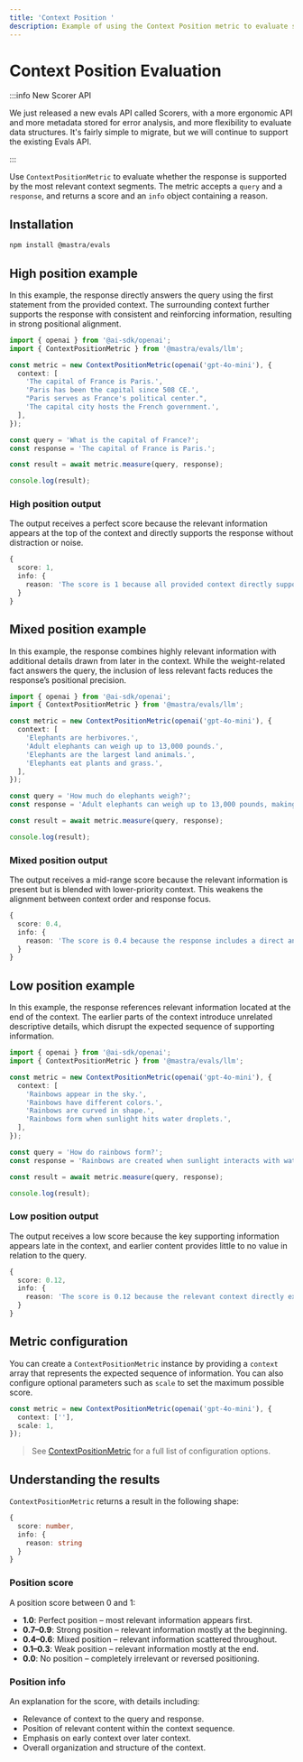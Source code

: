 ```yaml
---
title: 'Context Position '
description: Example of using the Context Position metric to evaluate sequential ordering in responses.
---
```


# Context Position Evaluation

:::info New Scorer API

We just released a new evals API called Scorers, with a more ergonomic API and more metadata stored for error analysis, and more flexibility to evaluate data structures. It's fairly simple to migrate, but we will continue to support the existing Evals API.

:::

Use `ContextPositionMetric` to evaluate whether the response is supported by the most relevant context segments. The metric accepts a `query` and a `response`, and returns a score and an `info` object containing a reason.

## Installation

```bash copy
npm install @mastra/evals
```

## High position example

In this example, the response directly answers the query using the first statement from the provided context. The surrounding context further supports the response with consistent and reinforcing information, resulting in strong positional alignment.

```typescript filename="src/example-high-position.ts" showLineNumbers copy
import { openai } from '@ai-sdk/openai';
import { ContextPositionMetric } from '@mastra/evals/llm';

const metric = new ContextPositionMetric(openai('gpt-4o-mini'), {
  context: [
    'The capital of France is Paris.',
    'Paris has been the capital since 508 CE.',
    "Paris serves as France's political center.",
    'The capital city hosts the French government.',
  ],
});

const query = 'What is the capital of France?';
const response = 'The capital of France is Paris.';

const result = await metric.measure(query, response);

console.log(result);
```

### High position output

The output receives a perfect score because the relevant information appears at the top of the context and directly supports the response without distraction or noise.

```typescript
{
  score: 1,
  info: {
    reason: 'The score is 1 because all provided context directly supports the output by confirming that Paris is the capital of France, with each statement reinforcing the answer through historical, political, and functional relevance.'
  }
}
```

## Mixed position example

In this example, the response combines highly relevant information with additional details drawn from later in the context. While the weight-related fact answers the query, the inclusion of less relevant facts reduces the response’s positional precision.

```typescript filename="src/example-mixed-position.ts" showLineNumbers copy
import { openai } from '@ai-sdk/openai';
import { ContextPositionMetric } from '@mastra/evals/llm';

const metric = new ContextPositionMetric(openai('gpt-4o-mini'), {
  context: [
    'Elephants are herbivores.',
    'Adult elephants can weigh up to 13,000 pounds.',
    'Elephants are the largest land animals.',
    'Elephants eat plants and grass.',
  ],
});

const query = 'How much do elephants weigh?';
const response = 'Adult elephants can weigh up to 13,000 pounds, making them the largest land animals.';

const result = await metric.measure(query, response);

console.log(result);
```

### Mixed position output

The output receives a mid-range score because the relevant information is present but is blended with lower-priority context. This weakens the alignment between context order and response focus.

```typescript
{
  score: 0.4,
  info: {
    reason: 'The score is 0.4 because the response includes a direct answer regarding the weight of adult elephants, which is highly relevant. However, it also contains irrelevant information about elephants being herbivores and their eating habits, which do not contribute to understanding their weight. The presence of both relevant and irrelevant context leads to a lower overall score.'
  }
}
```

## Low position example

In this example, the response references relevant information located at the end of the context. The earlier parts of the context introduce unrelated descriptive details, which disrupt the expected sequence of supporting information.

```typescript filename="src/example-low-position.ts" showLineNumbers copy
import { openai } from '@ai-sdk/openai';
import { ContextPositionMetric } from '@mastra/evals/llm';

const metric = new ContextPositionMetric(openai('gpt-4o-mini'), {
  context: [
    'Rainbows appear in the sky.',
    'Rainbows have different colors.',
    'Rainbows are curved in shape.',
    'Rainbows form when sunlight hits water droplets.',
  ],
});

const query = 'How do rainbows form?';
const response = 'Rainbows are created when sunlight interacts with water droplets in the air.';

const result = await metric.measure(query, response);

console.log(result);
```

### Low position output

The output receives a low score because the key supporting information appears late in the context, and earlier content provides little to no value in relation to the query.

```typescript
{
  score: 0.12,
  info: {
    reason: 'The score is 0.12 because the relevant context directly explains how rainbows form, while the other statements provide information that is either unrelated or only tangentially related to the formation process.'
  }
}
```

## Metric configuration

You can create a `ContextPositionMetric` instance by providing a `context` array that represents the expected sequence of information. You can also configure optional parameters such as `scale` to set the maximum possible score.

```typescript showLineNumbers copy
const metric = new ContextPositionMetric(openai('gpt-4o-mini'), {
  context: [''],
  scale: 1,
});
```

> See [ContextPositionMetric](/reference/evals/context-position) for a full list of configuration options.

## Understanding the results

`ContextPositionMetric` returns a result in the following shape:

```typescript
{
  score: number,
  info: {
    reason: string
  }
}
```

### Position score

A position score between 0 and 1:

- **1.0**: Perfect position – most relevant information appears first.
- **0.7–0.9**: Strong position – relevant information mostly at the beginning.
- **0.4–0.6**: Mixed position – relevant information scattered throughout.
- **0.1–0.3**: Weak position – relevant information mostly at the end.
- **0.0**: No position – completely irrelevant or reversed positioning.

### Position info

An explanation for the score, with details including:

- Relevance of context to the query and response.
- Position of relevant content within the context sequence.
- Emphasis on early context over later context.
- Overall organization and structure of the context.

<GithubLink
  outdated={true}
  marginTop='mt-16'
  link="https://github.com/mastra-ai/mastra/blob/main/examples/basics/evals/context-position"
/>
